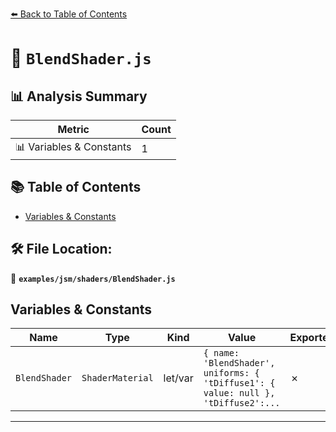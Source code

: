 [⬅️ Back to Table of Contents](../../../index.md)

# 📄 `BlendShader.js`

## 📊 Analysis Summary

| Metric | Count |
|--------|-------|
| 📊 Variables & Constants | 1 |

## 📚 Table of Contents

- [Variables & Constants](#variables-constants)

## 🛠️ File Location:
📂 **`examples/jsm/shaders/BlendShader.js`**

## Variables & Constants

| Name | Type | Kind | Value | Exported |
|------|------|------|-------|----------|
| `BlendShader` | `ShaderMaterial` | let/var | `{ name: 'BlendShader', uniforms: { 'tDiffuse1': { value: null }, 'tDiffuse2':...` | ✗ |


---